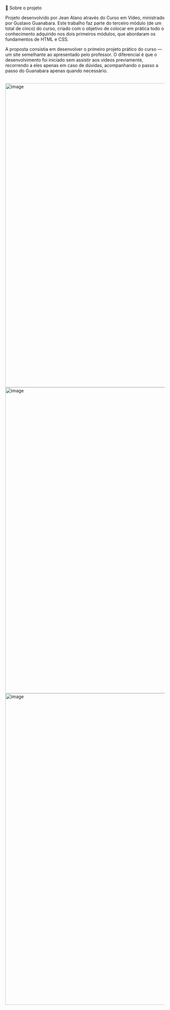 🧠 Sobre o projeto

Projeto desenvolvido por Jean Alano através do Curso em Vídeo, ministrado por Gustavo Guanabara.
Este trabalho faz parte do terceiro módulo (de um total de cinco) do curso, criado com o objetivo de colocar em prática todo o conhecimento adquirido nos dois primeiros módulos, que abordaram os fundamentos de HTML e CSS.

A proposta consistia em desenvolver o primeiro projeto prático do curso — um site semelhante ao apresentado pelo professor.
O diferencial é que o desenvolvimento foi iniciado sem assistir aos vídeos previamente, recorrendo a eles apenas em caso de dúvidas, acompanhando o passo a passo do Guanabara apenas quando necessário.

<br>
<img width="1907" height="957" alt="image" src="https://github.com/user-attachments/assets/c1ade416-c3fa-49e8-b5d3-7a2afbc65522" />
<img width="1862" height="963" alt="image" src="https://github.com/user-attachments/assets/2b020816-94ab-4a51-b47a-2f04ca6abd57" />
<img width="1850" height="981" alt="image" src="https://github.com/user-attachments/assets/7f8f2878-8f0e-4d28-9610-3a8cef148298" />

